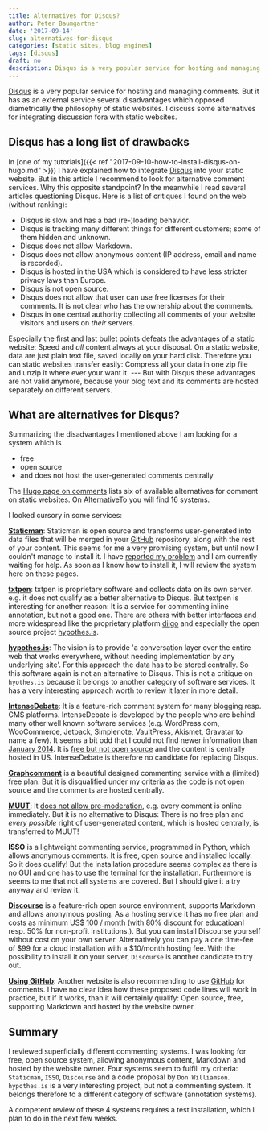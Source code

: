 ```yaml
---
title: Alternatives for Disqus?
author: Peter Baumgartner
date: '2017-09-14'
slug: alternatives-for-disqus
categories: [static sites, blog engines]
tags: [disqus]
draft: no
description: Disqus is a very popular service for hosting and managing comments. But it has as an external service several disadvantages which oppose diametrically the philosophy of static websites. I discuss some alternatives for integrating discussion fora with static websites.
---
```

[Disqus](https://disqus.com/) is a very popular service for hosting and managing comments. But it has as an external service several disadvantages which opposed diametrically the philosophy of static websites. I discuss some alternatives for integrating discussion fora with static websites.

## Disqus has a long list of drawbacks

In [one of my tutorials]({{< ref "2017-09-10-how-to-install-disqus-on-hugo.md" >}}) I have explained how to integrate [Disqus](https://disqus.com/) into your static website. But in this article I recommend to look for alternative comment services. Why this opposite standpoint? In the meanwhile I read several articles questioning Disqus. Here is a list of critiques I found on the web (without ranking):

* Disqus is slow and has a bad (re-)loading behavior.
* Disqus is tracking many different things for different customers; some of them hidden and unknown.
* Disqus does not allow Markdown.
* Disqus does not allow anonymous content  (IP address, email and name is recorded). 
* Disqus is hosted in the USA which is considered to have less stricter privacy laws than Europe.
* Disqus is not open source.
* Disqus does not allow that user can use free licenses for their comments. It is not clear who has the ownership about the comments.
* Disqus in one central authority collecting all comments of your website visitors and users on _their_ servers.

Especially the first and last bullet points defeats the advantages of a static website: Speed and _all_ content always at your disposal. On a static website, data are just plain text file, saved locally on your hard disk. Therefore you can static websites transfer easily: Compress all your data in one zip file and unzip it where ever your want it. --- But with Disqus these advantages are not valid anymore, because your blog text and its comments are hosted separately on different servers.

## What are alternatives for Disqus?

Summarizing the disadvantages I mentioned above I am looking for a system which is

* free
* open source
* and does not host the user-generated comments centrally

The [Hugo page on comments](https://gohugo.io/content-management/comments/#comments-alternatives) lists six of available alternatives for comment on static websites. On [AlternativeTo](https://alternativeto.net/software/master-comments-system/) you will find 16 systems. 


I looked cursory in some services:

**[Staticman](https://staticman.net/)**: Staticman is open source and transforms user-generated into data files that will be merged in your [GitHub](https://github.com/) repository, along with the rest of your content. This seems for me a very promising system, but until now I couldn't manage to install it. I have [reported my problem](https://github.com/eduardoboucas/staticman/issues/134) and I am currently waiting for help. As soon as I know how to install it, I will review the system here on these pages.

**[txtpen](https://txtpen.com/)**: txtpen is proprietary software and collects data on its own server. e.g. it does not qualify as a better alternative to Disqus. But textpen is interesting for another reason: It is a service for commenting inline annotation, but not a good one. There are others with better interfaces and more widespread like the proprietary platform [diigo](https://www.diigo.com/) and especially the open source project [hypothes.is](https://web.hypothes.is/). 

**[hypothes.is](https://web.hypothes.is/)**: The vision is to provide 'a conversation layer over the entire web that works everywhere, without needing implementation by any underlying site'. For this approach the data has to be stored centrally. So this software again is not an alternative to Disqus. This is not a critique on `hyothes.is` because it belongs to another category of software services. It has a very interesting approach worth to review it later in more detail. 

**[IntenseDebate](http://intensedebate.com/)**: It is a feature-rich comment system for many blogging resp. CMS platforms. IntenseDebate is developed by the people who are behind many other well known software services (e.g. WordPress.com, WooCommerce, Jetpack, Simplenote, VaultPress, Akismet, Gravatar to name a few). It seems a bit odd that I could not find newer information than [January 2014](https://blog.intensedebate.com/). It is [free but not open source](https://intensedebate.com/tos) and the content is centrally hosted in US. IntenseDebate is therefore no candidate for replacing Disqus.

**[Graphcomment](https://graphcomment.com/)** is a beautiful designed commenting service with a (limited) free plan. But it is disqualified under my criteria as the code is not open source and the comments are hosted centrally.

**[MUUT](https://muut.com/)**: It [does not allow pre-moderation](http://learn.muut.com/faq), e.g. every comment is online immediately. But it is no alternative to Disqus: There is no free plan and _every possible_ right of user-generated content, which is hosted centrally, is transferred to MUUT!

**ISSO** is a lightweight commenting service, programmed in Python, which allows anonymous comments. It is free, open source and installed locally. So it does qualify! But the installation procedure seems complex as there is no GUI and one has to use the terminal for the installation. Furthermore is seems to me that not all systems are covered. But I  should give it a try anyway and review it.

**[Discourse](https://www.discourse.org/)** is a feature-rich open source environment, supports Markdown and allows anonymous posting. As a hosting service it has no free plan and costs as minimum US$ 100  / month (with 80% discount for educatioanl resp. 50% for non-profit institutions.). But you can install Discourse yourself without cost on your own server. Alternatively you can pay a one time-fee of $99 for a cloud installation with a $10/month hosting fee. With the possibility to install it on your server, `Discourse` is another candidate to try out.

**[Using GitHub](http://donw.io/post/github-comments/)**: Another website is also recommending to use [GitHub](https://github.com/) for comments. I have no clear idea how these proposed code lines will work in practice, but if it works, than it will certainly qualify: Open source, free, supporting Markdown and hosted by the website owner.

## Summary

I reviewed superficially different commenting systems. I was looking for free, open source system, allowing anonymous content, Markdown and hosted by the website owner. Four systems seem to fulfill my criteria: `Staticman`, `ISSO`, `Discourse` and a code proposal by `Don Williamson`. `hypothes.is` is a very interesting project, but not a commenting system. It belongs therefore to a different category of software (annotation systems). 

A competent review of these 4 systems requires a test installation, which I plan to do in the next few weeks. 


